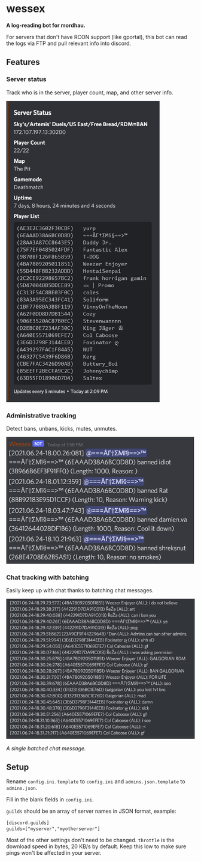 # wessex
**A log-reading bot for mordhau.**

For servers that don't have RCON support (like gportal), this bot can read the logs via FTP and pull relevant info into discord.

## Features

### Server status

Track who is in the server, player count, map, and other server info.

<img src="serverstatus.png" alt="Server Status" /> 

### Administrative tracking

Detect bans, unbans, kicks, mutes, unmutes.

<img src="bans.png" alt="bans" />

### Chat tracking with batching

Easily keep up with chat thanks to batching chat messages.

<img src="chats.png" alt="chats" />

*A single batched chat message.*

## Setup
Rename `config.ini.template` to `config.ini` and `admins.json.template` to `admins.json`.

Fill in the blank fields in `config.ini`.

`guilds` should be an array of server names in JSON format, example:

```
[discord.guilds]
guilds=["myserver","myotherserver"]
```

Most of the other settings don't need to be changed. `throttle` is the download speed in bytes, 20 KB/s by default. Keep this low to make sure pings won't be affected in your server.